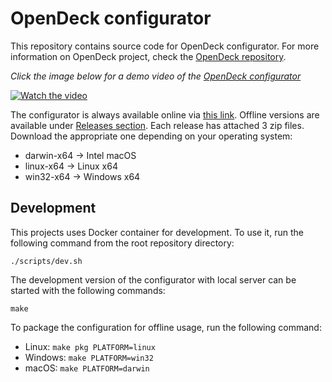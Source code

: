 # OpenDeck configurator

This repository contains source code for OpenDeck configurator. For more information on OpenDeck project, check the [OpenDeck repository](https://github.com/shanteacontrols/OpenDeck).

*Click the image below for a demo video of the [OpenDeck configurator](https://config.shanteacontrols.com)*

[![Watch the video](https://img.youtube.com/vi/7X2LC0JMfAU/maxresdefault.jpg)](https://youtu.be/7X2LC0JMfAU)

The configurator is always available online via [this link](https://config.shanteacontrols.com). Offline versions are available under [Releases section](https://github.com/shanteacontrols/OpenDeckUI/releases). Each release has attached 3 zip files. Download the appropriate one depending on your operating system:

* darwin-x64 -> Intel macOS
* linux-x64 -> Linux x64
* win32-x64 -> Windows x64

## Development

This projects uses Docker container for development. To use it, run the following command from the root repository directory:

    ./scripts/dev.sh

The development version of the configurator with local server can be started with the following commands:

    make

To package the configuration for offline usage, run the following command:

* Linux: `make pkg PLATFORM=linux`
* Windows: `make PLATFORM=win32`
* macOS: `make PLATFORM=darwin`